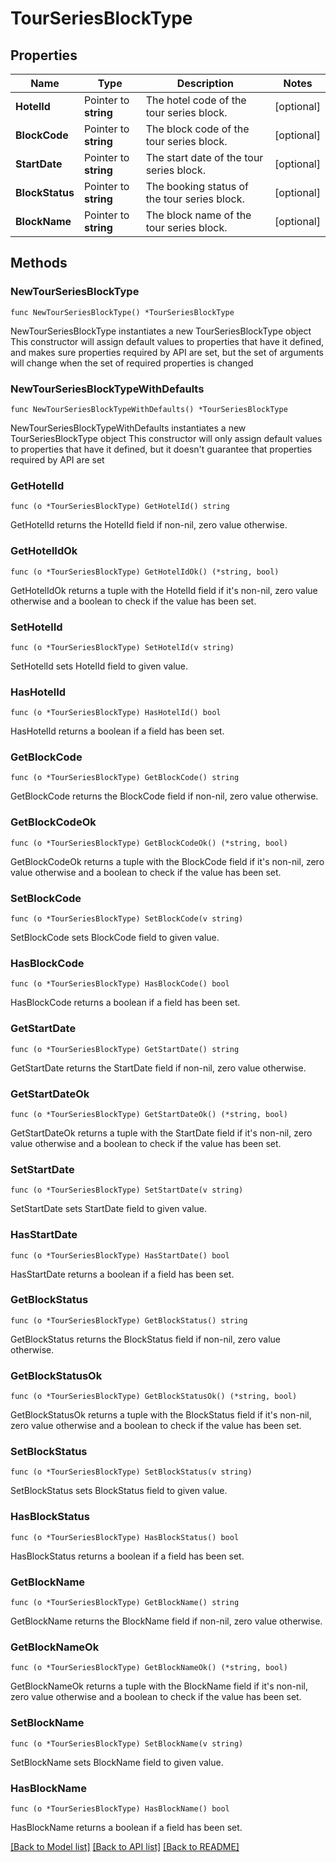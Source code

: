 # TourSeriesBlockType

## Properties

Name | Type | Description | Notes
------------ | ------------- | ------------- | -------------
**HotelId** | Pointer to **string** | The hotel code of the tour series block. | [optional] 
**BlockCode** | Pointer to **string** | The block code of the tour series block. | [optional] 
**StartDate** | Pointer to **string** | The start date of the tour series block. | [optional] 
**BlockStatus** | Pointer to **string** | The booking status of the tour series block. | [optional] 
**BlockName** | Pointer to **string** | The block name of the tour series block. | [optional] 

## Methods

### NewTourSeriesBlockType

`func NewTourSeriesBlockType() *TourSeriesBlockType`

NewTourSeriesBlockType instantiates a new TourSeriesBlockType object
This constructor will assign default values to properties that have it defined,
and makes sure properties required by API are set, but the set of arguments
will change when the set of required properties is changed

### NewTourSeriesBlockTypeWithDefaults

`func NewTourSeriesBlockTypeWithDefaults() *TourSeriesBlockType`

NewTourSeriesBlockTypeWithDefaults instantiates a new TourSeriesBlockType object
This constructor will only assign default values to properties that have it defined,
but it doesn't guarantee that properties required by API are set

### GetHotelId

`func (o *TourSeriesBlockType) GetHotelId() string`

GetHotelId returns the HotelId field if non-nil, zero value otherwise.

### GetHotelIdOk

`func (o *TourSeriesBlockType) GetHotelIdOk() (*string, bool)`

GetHotelIdOk returns a tuple with the HotelId field if it's non-nil, zero value otherwise
and a boolean to check if the value has been set.

### SetHotelId

`func (o *TourSeriesBlockType) SetHotelId(v string)`

SetHotelId sets HotelId field to given value.

### HasHotelId

`func (o *TourSeriesBlockType) HasHotelId() bool`

HasHotelId returns a boolean if a field has been set.

### GetBlockCode

`func (o *TourSeriesBlockType) GetBlockCode() string`

GetBlockCode returns the BlockCode field if non-nil, zero value otherwise.

### GetBlockCodeOk

`func (o *TourSeriesBlockType) GetBlockCodeOk() (*string, bool)`

GetBlockCodeOk returns a tuple with the BlockCode field if it's non-nil, zero value otherwise
and a boolean to check if the value has been set.

### SetBlockCode

`func (o *TourSeriesBlockType) SetBlockCode(v string)`

SetBlockCode sets BlockCode field to given value.

### HasBlockCode

`func (o *TourSeriesBlockType) HasBlockCode() bool`

HasBlockCode returns a boolean if a field has been set.

### GetStartDate

`func (o *TourSeriesBlockType) GetStartDate() string`

GetStartDate returns the StartDate field if non-nil, zero value otherwise.

### GetStartDateOk

`func (o *TourSeriesBlockType) GetStartDateOk() (*string, bool)`

GetStartDateOk returns a tuple with the StartDate field if it's non-nil, zero value otherwise
and a boolean to check if the value has been set.

### SetStartDate

`func (o *TourSeriesBlockType) SetStartDate(v string)`

SetStartDate sets StartDate field to given value.

### HasStartDate

`func (o *TourSeriesBlockType) HasStartDate() bool`

HasStartDate returns a boolean if a field has been set.

### GetBlockStatus

`func (o *TourSeriesBlockType) GetBlockStatus() string`

GetBlockStatus returns the BlockStatus field if non-nil, zero value otherwise.

### GetBlockStatusOk

`func (o *TourSeriesBlockType) GetBlockStatusOk() (*string, bool)`

GetBlockStatusOk returns a tuple with the BlockStatus field if it's non-nil, zero value otherwise
and a boolean to check if the value has been set.

### SetBlockStatus

`func (o *TourSeriesBlockType) SetBlockStatus(v string)`

SetBlockStatus sets BlockStatus field to given value.

### HasBlockStatus

`func (o *TourSeriesBlockType) HasBlockStatus() bool`

HasBlockStatus returns a boolean if a field has been set.

### GetBlockName

`func (o *TourSeriesBlockType) GetBlockName() string`

GetBlockName returns the BlockName field if non-nil, zero value otherwise.

### GetBlockNameOk

`func (o *TourSeriesBlockType) GetBlockNameOk() (*string, bool)`

GetBlockNameOk returns a tuple with the BlockName field if it's non-nil, zero value otherwise
and a boolean to check if the value has been set.

### SetBlockName

`func (o *TourSeriesBlockType) SetBlockName(v string)`

SetBlockName sets BlockName field to given value.

### HasBlockName

`func (o *TourSeriesBlockType) HasBlockName() bool`

HasBlockName returns a boolean if a field has been set.


[[Back to Model list]](../README.md#documentation-for-models) [[Back to API list]](../README.md#documentation-for-api-endpoints) [[Back to README]](../README.md)


